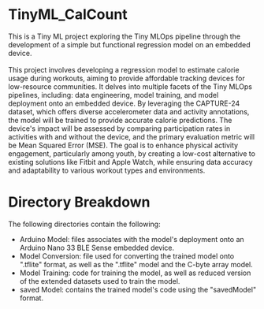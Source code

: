 # TinyML_CalCount
This is a Tiny ML project exploring the Tiny MLOps pipeline through the development of a simple but functional regression model on an embedded device.
</br></br>
This project involves developing a regression model to estimate calorie usage during workouts, aiming to provide affordable tracking devices for low-resource communities. It delves into multiple facets of the Tiny MLOps pipelines, including: data engineering, model training, and model deployment onto an embedded device. By leveraging the CAPTURE-24 dataset, which offers diverse accelerometer data and activity annotations, the model will be trained to provide accurate calorie predictions. The device's impact will be assessed by comparing participation rates in activities with and without the device, and the primary evaluation metric will be Mean Squared Error (MSE). The goal is to enhance physical activity engagement, particularly among youth, by creating a low-cost alternative to existing solutions like Fitbit and Apple Watch, while ensuring data accuracy and adaptability to various workout types and environments.

# Directory Breakdown
The following directories contain the following:
<ul>
  <li>Arduino Model: files associates with the model's deployment onto an Arduino Nano 33 BLE Sense embedded device.</li>
  <li>Model Conversion: file used for converting the trained model onto ".tflite" format, as well as the ".tflite" model and the C-byte array model.</li>
  <li>Model Training: code for training the model, as well as reduced version of the extended datasets used to train the model. </li>
  <li>saved Model: contains the trained model's code using the "savedModel" format.</li>
</ul>

